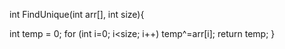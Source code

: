 int FindUnique(int arr[], int size){

  int temp = 0;
  for (int i=0; i<size; i++)
    temp^=arr[i];
  return temp;
}
